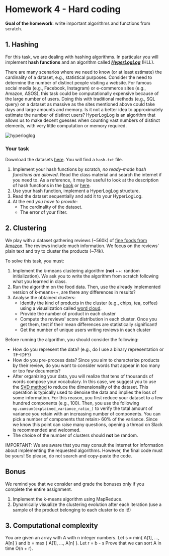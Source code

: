 # Homework 4 - Hard coding

**Goal of the homework**: write important algorithms and functions from scratch.

## 1. Hashing

For this task, we are dealing with hashing algorithms. In particular you will implement **hash functions** and an algorithm called [***HyperLogLog***](https://medium.com/@raghavan99o/hyperloglog-algorithm-part-ii-the-loglog-algorithm-6cdf33132331) (HLL).

There are many scenarios where we need to know (or at least estimate) the cardinality of a dataset, e.g., statistical purposes.  Consider the need to determine the number of distinct people visiting a website. For famous social media (e.g., Facebook, Instagram) or e-commerce sites (e.g., Amazon, ASOS), this task could be computationally expensive because of the large number of users. Doing this with traditional methods (e.g., SQL query) on a dataset as massive as the sites mentioned above could take days and large amounts and memory. Is it not a better idea to approximately estimate the number of distinct users? HyperLogLog is an algorithm that allows us to make decent guesses when counting vast numbers of distinct elements, with very little computation or memory required.

![hyperloglog](https://miro.medium.com/max/1200/1*orUBtCkWhIbj2QnXiWuR6g.png)

### Your task
Download the datasets [here](https://drive.google.com/file/d/19SD2db0dH2A0QLJOmBHnkbqOX6SbERcY/view?usp=sharing). You will find a `hash.txt` file.

1. Implement your hash functions by scratch, *no ready-made hash functions are allowed*. Read the class material and search the internet if you need to. As a reference, it may be useful to look at the description of hash functions in the [book](http://www.mmds.org/) or [here](http://aris.me/contents/teaching/data-mining-ds-2020/resources/DPV-universal-hashing.pdf).
2. Use your hash function, implement a HyperLogLog structure. 
3. Read the dataset sequentially and add it to your HyperLogLog.
5. At the end *you have to provide*:
    - The cardinality of the dataset.
    - The error of your filter.


## 2. Clustering

We play with a dataset gathering reviews (~560k) of [fine foods from Amazon](https://www.kaggle.com/snap/amazon-fine-food-reviews). The reviews include much information. We focus on the reviews' plain text and try to cluster the products (~74k). 

To solve this task, you must:

1) Implement the k-means clustering algorithm (**not** ++: random initialization). We ask you to write the algorithm from scratch following what you learned in class. 
2) Run the algorithm on the food data. Then, use the already implemented version of k-means++, are there any differences in results?
3) Analyse the obtained clusters:
    - Identify the kind of products in the cluster (e.g., chips, tea, coffee) using a visualization called [word cloud](https://pypi.org/project/wordcloud/).
    - Provide the number of product in each cluster
    - Compute the reviews' score distribution in each cluster. Once you get them, test if their mean differences are statistically significant!
    - Get the number of unique users writing reviews in each cluster

Before running the algorithm, you should consider the following:
- How do you represent the data? (e.g., do I use a binary representation or TF-IDF?)
- How do you pre-process data? Since you aim to characterize products by their review, do you want to consider words that appear in too many or too few documents?
- After organizing your data, you will realize that tens of thousands of words compose your vocabulary. In this case, we suggest you to use the [SVD method](https://scikit-learn.org/stable/modules/generated/sklearn.decomposition.TruncatedSVD.html) to reduce the dimensionality of the dataset. This operation is typically used to denoise the data and implies the loss of some information. For this reason, you first reduce your dataset to a few hundred components (e.g., 100). Then, you use the following `np.cumsum(explained_variance_ratio_)` to verify the total amount of variance you retain with an increasing number of components. You can pick a number of components that retain> 60% of the variance. Since we know this point can raise many questions, opening a thread on Slack is recommended and welcomed.
- The choice of the number of clusters should **not** be random.

IMPORTANT: We are aware that you may consult the internet for information about implementing the requested algorithms. However, the final code must be yours! So please, do not search and copy-paste the code.

## Bonus

We remind you that we consider and grade the bonuses only if you complete the entire assignment. 

1) Implement the k-means algorithm using MapReduce.
2) Dynamically visualize the clustering evolution after each iteration (use a sample of the product belonging to each cluster to do it!)

## 3. Computational complexity
You are given an array with A with n integer numbers.
Let s = min{ A[1], ..., A[n] } and b = max { A[1], ..., A[n] }.
Let r = b - s
Prove that we can sort A in time O(n + r).
